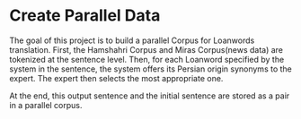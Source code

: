 # Create Parallel Data
The goal of this project is to build a parallel Corpus for Loanwords translation.
First, the Hamshahri Corpus and Miras Corpus(news data) are tokenized at the sentence level.
Then, for each Loanword specified by the system in the sentence, the system offers its Persian origin synonyms to the expert.
The expert then selects the most appropriate one. 

At the end, this output sentence and the initial sentence are stored as a pair in a parallel corpus.
